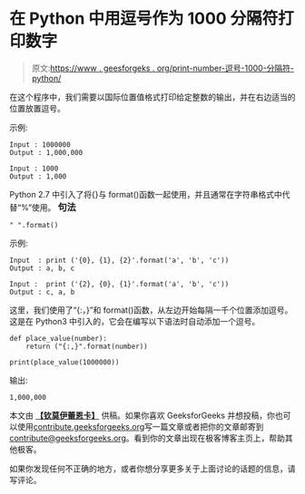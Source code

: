 # 在 Python 中用逗号作为 1000 分隔符打印数字

> 原文:[https://www . geesforgeks . org/print-number-逗号-1000-分隔符-python/](https://www.geeksforgeeks.org/print-number-commas-1000-separators-python/)

在这个程序中，我们需要以国际位置值格式打印给定整数的输出，并在右边适当的位置放置逗号。

示例:

```
Input : 1000000
Output : 1,000,000

Input : 1000
Output : 1,000

```

Python 2.7 中引入了将{}与 format()函数一起使用，并且通常在字符串格式中代替“%”使用。
<font size="+0.5">**句法**</font>

```
" ".format()

```

示例:

```
Input  : print ('{0}, {1}, {2}'.format('a', 'b', 'c'))
Output : a, b, c

Input :  print ('{2}, {0}, {1}'.format('a', 'b', 'c'))
Output : c, a, b

```

这里，我们使用了“{:，}”和 format()函数，从左边开始每隔一千个位置添加逗号。这是在 Python3 中引入的，它会在编写以下语法时自动添加一个逗号。

```
def place_value(number):
    return ("{:,}".format(number))

print(place_value(1000000))
```

输出:

```
1,000,000

```

本文由 [**【钦莫伊蕾恩卡】**](https://www.linkedin.com/in/lenkachinmoy/) 供稿。如果你喜欢 GeeksforGeeks 并想投稿，你也可以使用[contribute.geeksforgeeks.org](http://www.contribute.geeksforgeeks.org)写一篇文章或者把你的文章邮寄到 contribute@geeksforgeeks.org。看到你的文章出现在极客博客主页上，帮助其他极客。

如果你发现任何不正确的地方，或者你想分享更多关于上面讨论的话题的信息，请写评论。